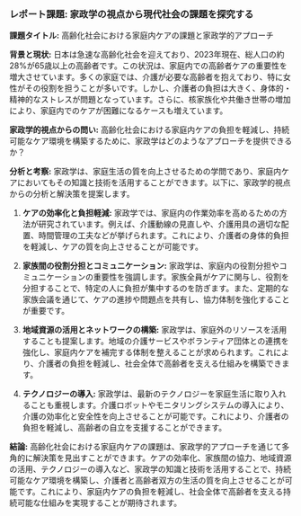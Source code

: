 ### レポート課題: 家政学の視点から現代社会の課題を探究する

**課題タイトル:** 高齢化社会における家庭内ケアの課題と家政学的アプローチ

**背景と現状:**
日本は急速な高齢化社会を迎えており、2023年現在、総人口の約28%が65歳以上の高齢者です。この状況は、家庭内での高齢者ケアの重要性を増大させています。多くの家庭では、介護が必要な高齢者を抱えており、特に女性がその役割を担うことが多いです。しかし、介護者の負担は大きく、身体的・精神的なストレスが問題となっています。さらに、核家族化や共働き世帯の増加により、家庭内でのケアが困難になるケースも増えています。

**家政学的視点からの問い:**
高齢化社会における家庭内ケアの負担を軽減し、持続可能なケア環境を構築するために、家政学はどのようなアプローチを提供できるか？

**分析と考察:**
家政学は、家庭生活の質を向上させるための学問であり、家庭内ケアにおいてもその知識と技術を活用することができます。以下に、家政学的視点からの分析と解決策を提案します。

1. **ケアの効率化と負担軽減:**
   家政学では、家庭内の作業効率を高めるための方法が研究されています。例えば、介護動線の見直しや、介護用具の適切な配置、時間管理の工夫などが挙げられます。これにより、介護者の身体的負担を軽減し、ケアの質を向上させることが可能です。

2. **家族間の役割分担とコミュニケーション:**
   家政学は、家庭内の役割分担やコミュニケーションの重要性を強調します。家族全員がケアに関与し、役割を分担することで、特定の人に負担が集中するのを防ぎます。また、定期的な家族会議を通じて、ケアの進捗や問題点を共有し、協力体制を強化することが重要です。

3. **地域資源の活用とネットワークの構築:**
   家政学は、家庭外のリソースを活用することも提案します。地域の介護サービスやボランティア団体との連携を強化し、家庭内ケアを補完する体制を整えることが求められます。これにより、介護者の負担を軽減し、社会全体で高齢者を支える仕組みを構築できます。

4. **テクノロジーの導入:**
   家政学は、最新のテクノロジーを家庭生活に取り入れることも重視します。介護ロボットやモニタリングシステムの導入により、介護の効率化と安全性を向上させることが可能です。これにより、介護者の負担を軽減し、高齢者の自立を支援することができます。

**結論:**
高齢化社会における家庭内ケアの課題は、家政学的アプローチを通じて多角的に解決策を見出すことができます。ケアの効率化、家族間の協力、地域資源の活用、テクノロジーの導入など、家政学の知識と技術を活用することで、持続可能なケア環境を構築し、介護者と高齢者双方の生活の質を向上させることが可能です。これにより、家庭内ケアの負担を軽減し、社会全体で高齢者を支える持続可能な仕組みを実現することが期待されます。